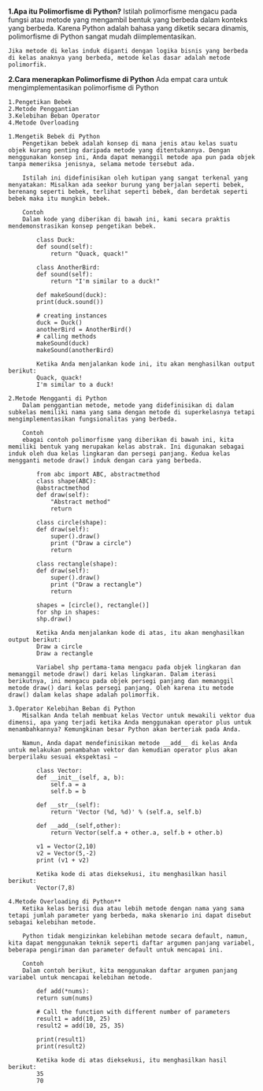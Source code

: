 **1.Apa itu Polimorfisme di Python?**
    Istilah polimorfisme mengacu pada fungsi atau metode yang mengambil bentuk yang berbeda dalam konteks yang berbeda. Karena Python adalah bahasa yang diketik secara dinamis, polimorfisme di Python sangat mudah diimplementasikan.

    Jika metode di kelas induk diganti dengan logika bisnis yang berbeda di kelas anaknya yang berbeda, metode kelas dasar adalah metode polimorfik.

**2.Cara menerapkan Polimorfisme di Python**
    Ada empat cara untuk mengimplementasikan polimorfisme di Python 

    1.Pengetikan Bebek
    2.Metode Penggantian
    3.Kelebihan Beban Operator
    4.Metode Overloading

    1.Mengetik Bebek di Python
        Pengetikan bebek adalah konsep di mana jenis atau kelas suatu objek kurang penting daripada metode yang ditentukannya. Dengan menggunakan konsep ini, Anda dapat memanggil metode apa pun pada objek tanpa memeriksa jenisnya, selama metode tersebut ada.

        Istilah ini didefinisikan oleh kutipan yang sangat terkenal yang menyatakan: Misalkan ada seekor burung yang berjalan seperti bebek, berenang seperti bebek, terlihat seperti bebek, dan berdetak seperti bebek maka itu mungkin bebek.

        Contoh
        Dalam kode yang diberikan di bawah ini, kami secara praktis mendemonstrasikan konsep pengetikan bebek.

            class Duck:
            def sound(self):
                return "Quack, quack!"

            class AnotherBird:
            def sound(self):
                return "I'm similar to a duck!"

            def makeSound(duck):
            print(duck.sound())

            # creating instances
            duck = Duck()
            anotherBird = AnotherBird()
            # calling methods
            makeSound(duck)   
            makeSound(anotherBird) 

            Ketika Anda menjalankan kode ini, itu akan menghasilkan output berikut:
            Quack, quack!
            I'm similar to a duck!

    2.Metode Mengganti di Python
        Dalam penggantian metode, metode yang didefinisikan di dalam subkelas memiliki nama yang sama dengan metode di superkelasnya tetapi mengimplementasikan fungsionalitas yang berbeda.

        Contoh
        ebagai contoh polimorfisme yang diberikan di bawah ini, kita memiliki bentuk yang merupakan kelas abstrak. Ini digunakan sebagai induk oleh dua kelas lingkaran dan persegi panjang. Kedua kelas mengganti metode draw() induk dengan cara yang berbeda.

            from abc import ABC, abstractmethod
            class shape(ABC):
            @abstractmethod
            def draw(self):
                "Abstract method"
                return

            class circle(shape):
            def draw(self):
                super().draw()
                print ("Draw a circle")
                return

            class rectangle(shape):
            def draw(self):
                super().draw()
                print ("Draw a rectangle")
                return

            shapes = [circle(), rectangle()]
            for shp in shapes:
            shp.draw()

            Ketika Anda menjalankan kode di atas, itu akan menghasilkan output berikut:
            Draw a circle
            Draw a rectangle 

            Variabel shp pertama-tama mengacu pada objek lingkaran dan memanggil metode draw() dari kelas lingkaran. Dalam iterasi berikutnya, ini mengacu pada objek persegi panjang dan memanggil metode draw() dari kelas persegi panjang. Oleh karena itu metode draw() dalam kelas shape adalah polimorfik.

    3.Operator Kelebihan Beban di Python
        Misalkan Anda telah membuat kelas Vector untuk mewakili vektor dua dimensi, apa yang terjadi ketika Anda menggunakan operator plus untuk menambahkannya? Kemungkinan besar Python akan berteriak pada Anda.

        Namun, Anda dapat mendefinisikan metode __add__ di kelas Anda untuk melakukan penambahan vektor dan kemudian operator plus akan berperilaku sesuai ekspektasi −

            class Vector:
            def __init__(self, a, b):
                self.a = a
                self.b = b

            def __str__(self):
                return 'Vector (%d, %d)' % (self.a, self.b)
            
            def __add__(self,other):
                return Vector(self.a + other.a, self.b + other.b)

            v1 = Vector(2,10)
            v2 = Vector(5,-2)
            print (v1 + v2)

            Ketika kode di atas dieksekusi, itu menghasilkan hasil berikut:
            Vector(7,8)

    4.Metode Overloading di Python**
        Ketika kelas berisi dua atau lebih metode dengan nama yang sama tetapi jumlah parameter yang berbeda, maka skenario ini dapat disebut sebagai kelebihan metode.

        Python tidak mengizinkan kelebihan metode secara default, namun, kita dapat menggunakan teknik seperti daftar argumen panjang variabel, beberapa pengiriman dan parameter default untuk mencapai ini.

        Contoh
        Dalam contoh berikut, kita menggunakan daftar argumen panjang variabel untuk mencapai kelebihan metode.

            def add(*nums):
            return sum(nums)

            # Call the function with different number of parameters
            result1 = add(10, 25)
            result2 = add(10, 25, 35)

            print(result1)  
            print(result2) 

            Ketika kode di atas dieksekusi, itu menghasilkan hasil berikut:
            35
            70